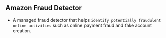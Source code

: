 Amazon Fraud Detector
---

- A managed fraud detector that helps `identify potentially fraudulent online activities` such as online payment fraud and fake account creation.
